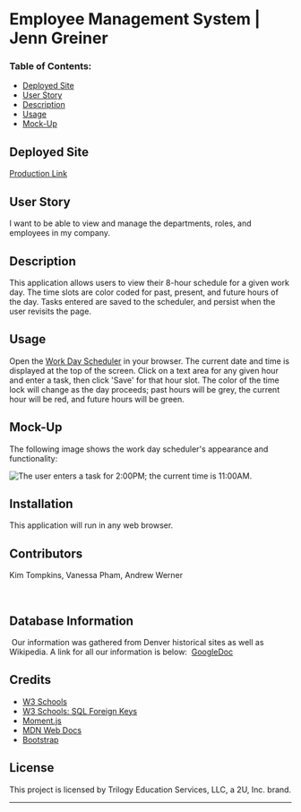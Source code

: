 # Employee Management System | Jenn Greiner

### Table of Contents:
* [Deployed Site](#deployed-site)
* [User Story](#user-story)
* [Description](#description)
* [Usage](#Usage)
* [Mock-Up](#Mock-Up)

## Deployed Site
[Production Link](https://jenngreiner.github.io/)


## User Story
I want to be able to view and manage the departments, roles, and employees in my company.

## Description 
This application allows users to view their 8-hour schedule for a given work day. The time slots are color coded for past, present, and future hours of the day. Tasks entered are saved to the scheduler, and persist when the user revisits the page. 

## Usage
Open the [Work Day Scheduler](https://jenngreiner.github.io/Work-Day-Scheduler-homework5/) in your browser. The current date and time is displayed at the top of the screen. Click on a text area for any given hour and enter a task, then click 'Save' for that hour slot. The color of the time lock will change as the day proceeds; past hours will be grey, the current hour will be red, and future hours will be green. 

## Mock-Up

The following image shows the work day scheduler's appearance and functionality:

![The user enters a task for 2:00PM; the current time is 11:00AM.](./Assets/images/Work-Day-Scheduler.png)

## Installation
This application will run in any web browser.
​

## Contributors
Kim Tompkins, Vanessa Pham, Andrew Werner

​
## Database Information 
​
Our information was gathered from Denver historical sites as well as Wikipedia. A link for all our information is below:
​
[GoogleDoc](https://docs.google.com/document/d/1mVBUclGq9G25-d3uPH-QxhdmS5a0nWbW60CAPKn2QRQ/edit)
​


## Credits
* [W3 Schools](https://www.w3schools.com/)
* [W3 Schools: SQL Foreign Keys](https://www.w3schools.com/sql/sql_foreignkey.asp)
* [Moment.js](https://momentjs.com/)
* [MDN Web Docs](https://developer.mozilla.org/)
* [Bootstrap](https://getbootstrap.com/)

## License

This project is licensed by Trilogy Education Services, LLC, a 2U, Inc. brand.

- - -

